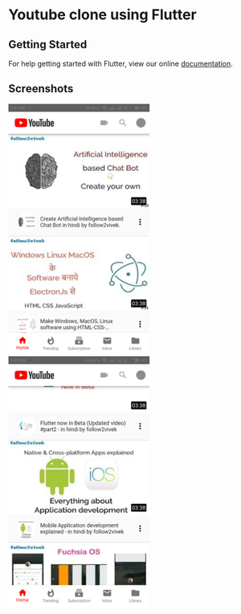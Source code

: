 # Youtube clone using Flutter


## Getting Started

For help getting started with Flutter, view our online
[documentation](https://flutter.io/).

## Screenshots
<img src="./screenshot/youtube_1.png" height="500em"/>        <img src="./screenshot/youtube_2.png" height="500em"/>
